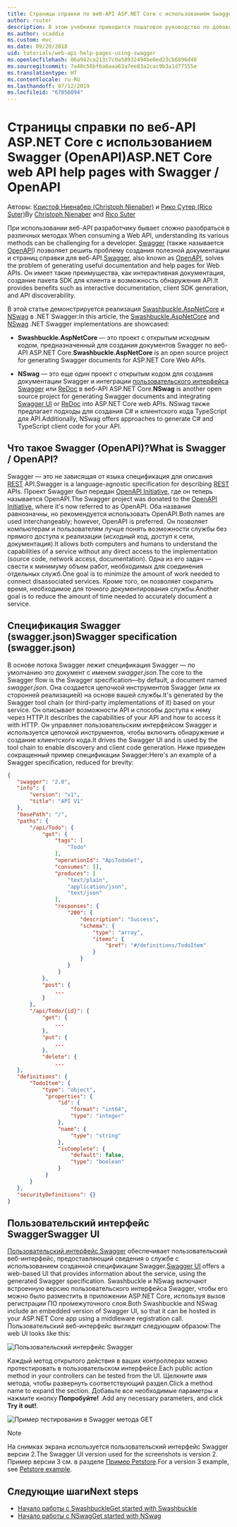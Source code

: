 ```yaml
---
title: Страницы справки по веб-API ASP.NET Core с использованием Swagger (OpenAPI)
author: rsuter
description: В этом учебнике приводится пошаговое руководство по добавлению Swagger для составления документации и страниц справки к приложению веб-API.
ms.author: scaddie
ms.custom: mvc
ms.date: 09/20/2018
uid: tutorials/web-api-help-pages-using-swagger
ms.openlocfilehash: 06a942ca213c7c0a58932494be0ed23cb6896d48
ms.sourcegitcommit: 7a40c56bf6a6aaa63a7ee83a2cac9b3a1d77555e
ms.translationtype: HT
ms.contentlocale: ru-RU
ms.lasthandoff: 07/12/2019
ms.locfileid: "67856094"
---
```

# <a name="aspnet-core-web-api-help-pages-with-swagger--openapi"></a><span data-ttu-id="c37b9-103">Страницы справки по веб-API ASP.NET Core с использованием Swagger (OpenAPI)</span><span class="sxs-lookup"><span data-stu-id="c37b9-103">ASP.NET Core web API help pages with Swagger / OpenAPI</span></span>

<span data-ttu-id="c37b9-104">Авторы: [Кристоф Ниенабер (Christoph Nienaber)](https://twitter.com/zuckerthoben) и [Рико Сутер (Rico Suter)](https://blog.rsuter.com/)</span><span class="sxs-lookup"><span data-stu-id="c37b9-104">By [Christoph Nienaber](https://twitter.com/zuckerthoben) and [Rico Suter](https://blog.rsuter.com/)</span></span>

<span data-ttu-id="c37b9-105">При использовании веб-API разработчику бывает сложно разобраться в различных методах.</span><span class="sxs-lookup"><span data-stu-id="c37b9-105">When consuming a Web API, understanding its various methods can be challenging for a developer.</span></span> <span data-ttu-id="c37b9-106">[Swagger](https://swagger.io/) (также называется [OpenAPI](https://www.openapis.org/)) позволяет решить проблему создания полезной документации и страниц справки для веб-API.</span><span class="sxs-lookup"><span data-stu-id="c37b9-106">[Swagger](https://swagger.io/), also known as [OpenAPI](https://www.openapis.org/), solves the problem of generating useful documentation and help pages for Web APIs.</span></span> <span data-ttu-id="c37b9-107">Он имеет такие преимущества, как интерактивная документация, создание пакета SDK для клиента и возможность обнаружения API.</span><span class="sxs-lookup"><span data-stu-id="c37b9-107">It provides benefits such as interactive documentation, client SDK generation, and API discoverability.</span></span>

<span data-ttu-id="c37b9-108">В этой статье демонстрируется реализация [Swashbuckle.AspNetCore](https://github.com/domaindrivendev/Swashbuckle.AspNetCore) и [NSwag](https://github.com/RicoSuter/NSwag) в .NET Swagger:</span><span class="sxs-lookup"><span data-stu-id="c37b9-108">In this article, the [Swashbuckle.AspNetCore](https://github.com/domaindrivendev/Swashbuckle.AspNetCore) and [NSwag](https://github.com/RicoSuter/NSwag) .NET Swagger implementations are showcased:</span></span>

* <span data-ttu-id="c37b9-109">**Swashbuckle.AspNetCore** — это проект с открытым исходным кодом, предназначенный для создания документов Swagger по веб-API ASP.NET Core.</span><span class="sxs-lookup"><span data-stu-id="c37b9-109">**Swashbuckle.AspNetCore** is an open source project for generating Swagger documents for ASP.NET Core Web APIs.</span></span>

* <span data-ttu-id="c37b9-110">**NSwag** — это еще один проект с открытым кодом для создания документации Swagger и интеграции [пользовательского интерфейса Swagger](https://swagger.io/swagger-ui/) или [ReDoc](https://github.com/Rebilly/ReDoc) в веб-API ASP.NET Core.</span><span class="sxs-lookup"><span data-stu-id="c37b9-110">**NSwag** is another open source project for generating Swagger documents and integrating [Swagger UI](https://swagger.io/swagger-ui/) or [ReDoc](https://github.com/Rebilly/ReDoc) into ASP.NET Core web APIs.</span></span> <span data-ttu-id="c37b9-111">NSwag также предлагает подходы для создания C# и клиентского кода TypeScript для API.</span><span class="sxs-lookup"><span data-stu-id="c37b9-111">Additionally, NSwag offers approaches to generate C# and TypeScript client code for your API.</span></span>

## <a name="what-is-swagger--openapi"></a><span data-ttu-id="c37b9-112">Что такое Swagger (OpenAPI)?</span><span class="sxs-lookup"><span data-stu-id="c37b9-112">What is Swagger / OpenAPI?</span></span>

<span data-ttu-id="c37b9-113">Swagger — это не зависящая от языка спецификация для описания [REST](https://en.wikipedia.org/wiki/Representational_state_transfer) API.</span><span class="sxs-lookup"><span data-stu-id="c37b9-113">Swagger is a language-agnostic specification for describing [REST](https://en.wikipedia.org/wiki/Representational_state_transfer) APIs.</span></span> <span data-ttu-id="c37b9-114">Проект Swagger был передан [OpenAPI Initiative](https://www.openapis.org/), где он теперь называется OpenAPI.</span><span class="sxs-lookup"><span data-stu-id="c37b9-114">The Swagger project was donated to the [OpenAPI Initiative](https://www.openapis.org/), where it's now referred to as OpenAPI.</span></span> <span data-ttu-id="c37b9-115">Оба названия равнозначны, но рекомендуется использовать OpenAPI.</span><span class="sxs-lookup"><span data-stu-id="c37b9-115">Both names are used interchangeably; however, OpenAPI is preferred.</span></span> <span data-ttu-id="c37b9-116">Он позволяет компьютерам и пользователям лучше понять возможности службы без прямого доступа к реализации (исходный код, доступ к сети, документация).</span><span class="sxs-lookup"><span data-stu-id="c37b9-116">It allows both computers and humans to understand the capabilities of a service without any direct access to the implementation (source code, network access, documentation).</span></span> <span data-ttu-id="c37b9-117">Одна из его задач — свести к минимуму объем работ, необходимых для соединения отдельных служб.</span><span class="sxs-lookup"><span data-stu-id="c37b9-117">One goal is to minimize the amount of work needed to connect disassociated services.</span></span> <span data-ttu-id="c37b9-118">Кроме того, он позволяет сократить время, необходимое для точного документирования службы.</span><span class="sxs-lookup"><span data-stu-id="c37b9-118">Another goal is to reduce the amount of time needed to accurately document a service.</span></span>

## <a name="swagger-specification-swaggerjson"></a><span data-ttu-id="c37b9-119">Спецификация Swagger (swagger.json)</span><span class="sxs-lookup"><span data-stu-id="c37b9-119">Swagger specification (swagger.json)</span></span>

<span data-ttu-id="c37b9-120">В основе потока Swagger лежит спецификация Swagger &mdash; по умолчанию это документ с именем *swagger.json*.</span><span class="sxs-lookup"><span data-stu-id="c37b9-120">The core to the Swagger flow is the Swagger specification&mdash;by default, a document named *swagger.json*.</span></span> <span data-ttu-id="c37b9-121">Она создается цепочкой инструментов Swagger (или их сторонней реализацией) на основе вашей службы.</span><span class="sxs-lookup"><span data-stu-id="c37b9-121">It's generated by the Swagger tool chain (or third-party implementations of it) based on your service.</span></span> <span data-ttu-id="c37b9-122">Он описывает возможности API и способы доступа к нему через HTTP.</span><span class="sxs-lookup"><span data-stu-id="c37b9-122">It describes the capabilities of your API and how to access it with HTTP.</span></span> <span data-ttu-id="c37b9-123">Он управляет пользовательским интерфейсом Swagger и используется цепочкой инструментов, чтобы включить обнаружение и создание клиентского кода.</span><span class="sxs-lookup"><span data-stu-id="c37b9-123">It drives the Swagger UI and is used by the tool chain to enable discovery and client code generation.</span></span> <span data-ttu-id="c37b9-124">Ниже приведен сокращенный пример спецификации Swagger:</span><span class="sxs-lookup"><span data-stu-id="c37b9-124">Here's an example of a Swagger specification, reduced for brevity:</span></span>

```json
{
   "swagger": "2.0",
   "info": {
       "version": "v1",
       "title": "API V1"
   },
   "basePath": "/",
   "paths": {
       "/api/Todo": {
           "get": {
               "tags": [
                   "Todo"
               ],
               "operationId": "ApiTodoGet",
               "consumes": [],
               "produces": [
                   "text/plain",
                   "application/json",
                   "text/json"
               ],
               "responses": {
                   "200": {
                       "description": "Success",
                       "schema": {
                           "type": "array",
                           "items": {
                               "$ref": "#/definitions/TodoItem"
                           }
                       }
                   }
                }
           },
           "post": {
               ...
           }
       },
       "/api/Todo/{id}": {
           "get": {
               ...
           },
           "put": {
               ...
           },
           "delete": {
               ...
   },
   "definitions": {
       "TodoItem": {
           "type": "object",
            "properties": {
                "id": {
                    "format": "int64",
                    "type": "integer"
                },
                "name": {
                    "type": "string"
                },
                "isComplete": {
                    "default": false,
                    "type": "boolean"
                }
            }
       }
   },
   "securityDefinitions": {}
}
```

## <a name="swagger-ui"></a><span data-ttu-id="c37b9-125">Пользовательский интерфейс Swagger</span><span class="sxs-lookup"><span data-stu-id="c37b9-125">Swagger UI</span></span>

<span data-ttu-id="c37b9-126">[Пользовательский интерфейс Swagger](https://swagger.io/swagger-ui/) обеспечивает пользовательский веб-интерфейс, предоставляющий сведения о службе с использованием созданной спецификации Swagger.</span><span class="sxs-lookup"><span data-stu-id="c37b9-126">[Swagger UI](https://swagger.io/swagger-ui/) offers a web-based UI that provides information about the service, using the generated Swagger specification.</span></span> <span data-ttu-id="c37b9-127">Swashbuckle и NSwag включают встроенную версию пользовательского интерфейса Swagger, чтобы его можно было разместить в приложении ASP.NET Core, используя вызов регистрации ПО промежуточного слоя.</span><span class="sxs-lookup"><span data-stu-id="c37b9-127">Both Swashbuckle and NSwag include an embedded version of Swagger UI, so that it can be hosted in your ASP.NET Core app using a middleware registration call.</span></span> <span data-ttu-id="c37b9-128">Пользовательский веб-интерфейс выглядит следующим образом:</span><span class="sxs-lookup"><span data-stu-id="c37b9-128">The web UI looks like this:</span></span>

![Пользовательский интерфейс Swagger](web-api-help-pages-using-swagger/_static/swagger-ui.png)

<span data-ttu-id="c37b9-130">Каждый метод открытого действия в ваших контроллерах можно протестировать в пользовательском интерфейсе.</span><span class="sxs-lookup"><span data-stu-id="c37b9-130">Each public action method in your controllers can be tested from the UI.</span></span> <span data-ttu-id="c37b9-131">Щелкните имя метода, чтобы развернуть соответствующий раздел.</span><span class="sxs-lookup"><span data-stu-id="c37b9-131">Click a method name to expand the section.</span></span> <span data-ttu-id="c37b9-132">Добавьте все необходимые параметры и нажмите кнопку **Попробуйте!** .</span><span class="sxs-lookup"><span data-stu-id="c37b9-132">Add any necessary parameters, and click **Try it out!**.</span></span>

![Пример тестирования в Swagger метода GET](web-api-help-pages-using-swagger/_static/get-try-it-out.png)

> [!NOTE]
> <span data-ttu-id="c37b9-134">На снимках экрана используется пользовательский интерфейс Swagger версии 2.</span><span class="sxs-lookup"><span data-stu-id="c37b9-134">The Swagger UI version used for the screenshots is version 2.</span></span> <span data-ttu-id="c37b9-135">Пример версии 3 см. в разделе [Пример Petstore](https://petstore.swagger.io/).</span><span class="sxs-lookup"><span data-stu-id="c37b9-135">For a version 3 example, see [Petstore example](https://petstore.swagger.io/).</span></span>

## <a name="next-steps"></a><span data-ttu-id="c37b9-136">Следующие шаги</span><span class="sxs-lookup"><span data-stu-id="c37b9-136">Next steps</span></span>

* [<span data-ttu-id="c37b9-137">Начало работы с Swashbuckle</span><span class="sxs-lookup"><span data-stu-id="c37b9-137">Get started with Swashbuckle</span></span>](xref:tutorials/get-started-with-swashbuckle)
* [<span data-ttu-id="c37b9-138">Начало работы с NSwag</span><span class="sxs-lookup"><span data-stu-id="c37b9-138">Get started with NSwag</span></span>](xref:tutorials/get-started-with-nswag)

